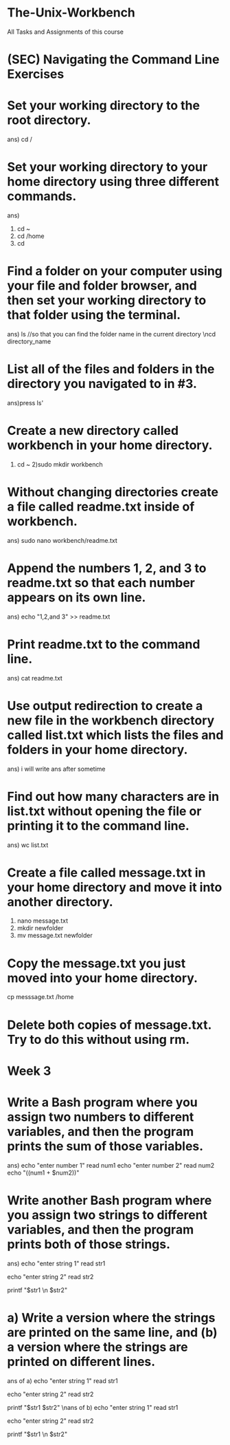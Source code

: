 # The-Unix-Workbench
All Tasks and Assignments of this course

# (SEC) Navigating the Command Line Exercises

# Set your working directory to the root directory.
ans) cd /
# Set your working directory to your home directory using three different commands.
ans) 
1) cd ~
2) cd /home
3) cd 
# Find a folder on your computer using your file and folder browser, and then set your working directory to that folder using the terminal.
ans)
ls //so that you can find the folder name in the current directory
 \ncd directory_name 
# List all of the files and folders in the directory you navigated to in #3.
ans)press ls'

# Create a new directory called workbench in your home directory.
1) cd ~
2)sudo mkdir workbench
# Without changing directories create a file called readme.txt inside of workbench.
ans) sudo nano workbench/readme.txt
# Append the numbers 1, 2, and 3 to readme.txt so that each number appears on its own line.
ans) echo "1,2,and 3" >> readme.txt
# Print readme.txt to the command line.
ans) cat readme.txt
# Use output redirection to create a new file in the workbench directory called list.txt which lists the  files and folders in your home directory.
ans) i will write ans after sometime
# Find out how many characters are in list.txt without opening the file or printing it to the command line.
ans) wc list.txt

# Create a file called message.txt in your home directory and move it into another directory.
1) nano message.txt
2) mkdir newfolder
3) mv message.txt newfolder
# Copy the message.txt you just moved into your home directory.
cp messsage.txt /home
# Delete both copies of message.txt. Try to do this without using rm.

# Week 3
# Write a Bash program where you assign two numbers to different variables, and then the program prints the sum of those variables.

ans)
echo "enter number 1"
read num1
echo "enter number 2"
read num2
echo "$(($num1 + $num2))"
# Write another Bash program where you assign two strings to different variables, and then the program prints both of those strings.
ans)
echo "enter string 1"
read str1

echo "enter string 2"
read str2

printf "$str1 \n $str2"
# a) Write a version where the strings are printed on the same line, and (b) a version where the strings are printed on different lines.
ans of a)
echo "enter string 1"
read str1

echo "enter string 2"
read str2

printf "$str1 $str2"
\nans of b) 
echo "enter string 1"
read str1

echo "enter string 2"
read str2

printf "$str1 \n $str2"


